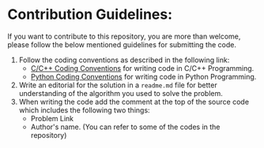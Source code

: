 # Contribution Guidelines:  

If you want to contribute to this repository, you are more than welcome, please follow the below mentioned guidelines for submitting the code.  
1.  Follow the coding conventions as described in the following link:  
    * [C/C++ Coding Conventions](https://wikileaks.org/ciav7p1/cms/page_26607644.html) for writing code in C/C++ Programming.
    * [Python Coding Conventions](https://wikileaks.org/ciav7p1/cms/page_26345508.html) for writing code in Python Programming.
2.  Write an editorial for the solution in a `readme.md` file for better understanding of the algorithm you used to solve the problem.
3.  When writing the code add the comment at the top of the source code which includes the following two things:  
    * Problem Link  
    * Author's name. 
(You can refer to some of the codes in the repository)
